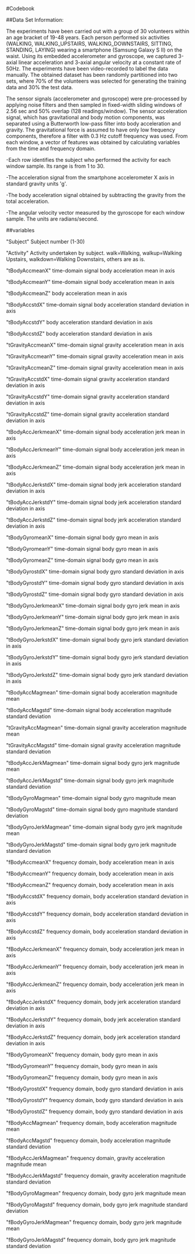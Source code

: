 #Codebook

##Data Set Information:

The experiments have been carried out with a group of 30 volunteers within an age bracket of 19-48 years. Each person performed six activities (WALKING, WALKING_UPSTAIRS, WALKING_DOWNSTAIRS, SITTING, STANDING, LAYING) wearing a smartphone (Samsung Galaxy S II) on the waist. Using its embedded accelerometer and gyroscope, we captured 3-axial linear acceleration and 3-axial angular velocity at a constant rate of 50Hz. The experiments have been video-recorded to label the data manually. The obtained dataset has been randomly partitioned into two sets, where 70% of the volunteers was selected for generating the training data and 30% the test data.

The sensor signals (accelerometer and gyroscope) were pre-processed by applying noise filters and then sampled in fixed-width sliding windows of 2.56 sec and 50% overlap (128 readings/window). The sensor acceleration signal, which has gravitational and body motion components, was separated using a Butterworth low-pass filter into body acceleration and gravity. The gravitational force is assumed to have only low frequency components, therefore a filter with 0.3 Hz cutoff frequency was used. From each window, a vector of features was obtained by calculating variables from the time and frequency domain. 

-Each row identifies the subject who performed the activity for each window sample. Its range is from 1 to 30. 

-The acceleration signal from the smartphone accelerometer X axis in standard gravity units 'g'.

-The body acceleration signal obtained by subtracting the gravity from the total acceleration. 

-The angular velocity vector measured by the gyroscope for each window sample. The units are radians/second. 

##variables

"Subject" Subject number (1-30)

"Activity" Activity undertaken by subject. walk=Walking, walkup=Walking Upstairs, walkdown=Walking Downstairs, others are as is.

"tBodyAccmeanX" time-domain signal body acceleration mean in axis

"tBodyAccmeanY" time-domain signal body acceleration mean in axis

"tBodyAccmeanZ" body acceleration mean in axis

"tBodyAccstdX" time-domain signal body acceleration standard deviation in axis

"tBodyAccstdY" body acceleration standard deviation in axis

"tBodyAccstdZ" body acceleration standard deviation in axis

"tGravityAccmeanX" time-domain signal gravity acceleration mean in axis

"tGravityAccmeanY" time-domain signal gravity acceleration mean in axis

"tGravityAccmeanZ" time-domain signal gravity acceleration mean in axis

"tGravityAccstdX" time-domain signal gravity acceleration standard deviation in axis

"tGravityAccstdY" time-domain signal gravity acceleration standard deviation in axis

"tGravityAccstdZ" time-domain signal gravity acceleration standard deviation in axis

"tBodyAccJerkmeanX" time-domain signal body acceleration jerk mean in axis

"tBodyAccJerkmeanY" time-domain signal body acceleration jerk mean in axis

"tBodyAccJerkmeanZ" time-domain signal body acceleration jerk mean in axis

"tBodyAccJerkstdX" time-domain signal body jerk acceleration standard deviation in axis

"tBodyAccJerkstdY" time-domain signal body jerk acceleration standard deviation in axis

"tBodyAccJerkstdZ" time-domain signal body jerk acceleration standard deviation in axis

"tBodyGyromeanX" time-domain signal body gyro mean in axis

"tBodyGyromeanY" time-domain signal body gyro mean in axis

"tBodyGyromeanZ" time-domain signal body gyro mean in axis

"tBodyGyrostdX" time-domain signal body gyro standard deviation in axis

"tBodyGyrostdY" time-domain signal body gyro standard deviation in axis

"tBodyGyrostdZ" time-domain signal body gyro standard deviation in axis

"tBodyGyroJerkmeanX" time-domain signal body gyro jerk mean in axis

"tBodyGyroJerkmeanY" time-domain signal body gyro jerk mean in axis

"tBodyGyroJerkmeanZ" time-domain signal body gyro jerk mean in axis

"tBodyGyroJerkstdX" time-domain signal body gyro jerk standard deviation in axis

"tBodyGyroJerkstdY" time-domain signal body gyro jerk standard deviation in axis

"tBodyGyroJerkstdZ" time-domain signal body gyro jerk standard deviation in axis

"tBodyAccMagmean" time-domain signal body acceleration magnitude mean

"tBodyAccMagstd" time-domain signal body acceleration magnitude standard deviation

"tGravityAccMagmean" time-domain signal gravity acceleration magnitude mean

"tGravityAccMagstd" time-domain signal gravity acceleration magnitude standard deviation

"tBodyAccJerkMagmean" time-domain signal body gyro jerk magnitude mean

"tBodyAccJerkMagstd" time-domain signal body gyro jerk magnitude standard deviation

"tBodyGyroMagmean" time-domain signal body gyro magnitude mean 

"tBodyGyroMagstd" time-domain signal body gyro magnitude standard deviation

"tBodyGyroJerkMagmean" time-domain signal body gyro jerk magnitude mean

"tBodyGyroJerkMagstd" time-domain signal body gyro jerk magnitude standard deviation

"fBodyAccmeanX" frequency domain, body acceleration mean in axis

"fBodyAccmeanY" frequency domain, body acceleration mean in axis

"fBodyAccmeanZ" frequency domain, body acceleration mean in axis

"fBodyAccstdX" frequency domain, body acceleration standard deviation in axis

"fBodyAccstdY" frequency domain, body acceleration standard deviation in axis

"fBodyAccstdZ" frequency domain, body acceleration standard deviation in axis

"fBodyAccJerkmeanX" frequency domain, body acceleration jerk mean in axis

"fBodyAccJerkmeanY" frequency domain, body acceleration jerk mean in axis

"fBodyAccJerkmeanZ" frequency domain, body acceleration jerk mean in axis

"fBodyAccJerkstdX" frequency domain, body jerk acceleration standard deviation in axis

"fBodyAccJerkstdY" frequency domain, body jerk acceleration standard deviation in axis

"fBodyAccJerkstdZ" frequency domain, body jerk acceleration standard deviation in axis

"fBodyGyromeanX" frequency domain, body gyro mean in axis

"fBodyGyromeanY" frequency domain, body gyro mean in axis

"fBodyGyromeanZ" frequency domain, body gyro mean in axis

"fBodyGyrostdX" frequency domain, body gyro standard deviation in axis

"fBodyGyrostdY" frequency domain, body gyro standard deviation in axis

"fBodyGyrostdZ" frequency domain, body gyro standard deviation in axis

"fBodyAccMagmean" frequency domain, body acceleration magnitude mean

"fBodyAccMagstd" frequency domain, body acceleration magnitude standard deviation

"fBodyAccJerkMagmean" frequency domain, gravity acceleration magnitude mean

"fBodyAccJerkMagstd" frequency domain, gravity acceleration magnitude standard deviation

"fBodyGyroMagmean" frequency domain, body gyro jerk magnitude mean

"fBodyGyroMagstd" frequency domain, body gyro jerk magnitude standard deviation

"fBodyGyroJerkMagmean" frequency domain, body gyro jerk magnitude mean

"fBodyGyroJerkMagstd" frequency domain, body gyro jerk magnitude standard deviation



